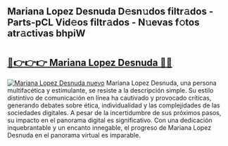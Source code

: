 ## Mariana Lopez Desnuda D𝚎sn𝚞dos filtr𝚊dos - Parts-pCL Vid𝚎os filtr𝚊dos - N𝚞evas f𝚘tos atr𝚊ctivas bhpiW

# <h2><a href="http://mb8b1sg.tromn.icu/?c=Mariana+Lopez+Desnuda">🔗👉👉👉 Mariana Lopez Desnuda 🔗🔗</a></h2>

[![Mariana Lopez Desnuda nuevo](https://i.imgur.com/pEAQMta.gif)](http://mb8b1sg.tromn.icu/?c=Mariana+Lopez+Desnuda)
Mariana Lopez Desnuda, una persona multifacética y estimulante, se resiste a la descripción simple. Su estilo distintivo de comunicación en línea ha cautivado y provocado críticas, generando debates sobre ética, individualidad y las complejidades de las sociedades digitales. A pesar de la incertidumbre de sus próximos pasos, su impacto en el panorama digital es significativo. Con una dedicación inquebrantable y un encanto innegable, el progreso de Mariana Lopez Desnuda en el panorama virtual es imparable.
